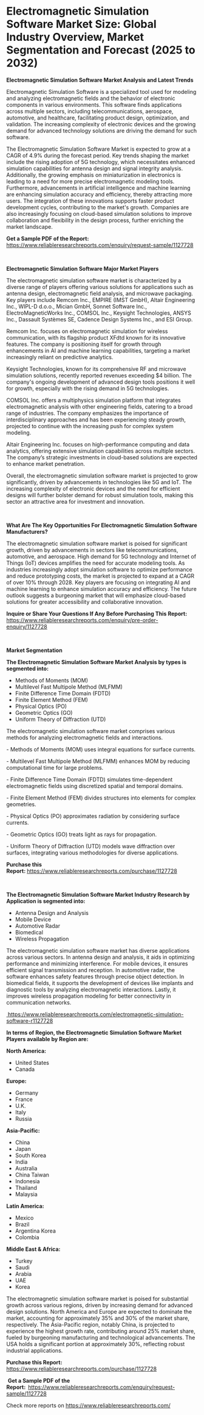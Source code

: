 <p><h1>Electromagnetic Simulation Software Market Size: Global Industry Overview, Market Segmentation and Forecast (2025 to 2032)</h1></p><p><strong>Electromagnetic Simulation Software Market Analysis and Latest Trends</strong></p>
<p><p>Electromagnetic Simulation Software is a specialized tool used for modeling and analyzing electromagnetic fields and the behavior of electronic components in various environments. This software finds applications across multiple sectors, including telecommunications, aerospace, automotive, and healthcare, facilitating product design, optimization, and validation. The increasing complexity of electronic devices and the growing demand for advanced technology solutions are driving the demand for such software.</p><p>The Electromagnetic Simulation Software Market is expected to grow at a CAGR of 4.9% during the forecast period. Key trends shaping the market include the rising adoption of 5G technology, which necessitates enhanced simulation capabilities for antenna design and signal integrity analysis. Additionally, the growing emphasis on miniaturization in electronics is leading to a need for more precise electromagnetic modeling tools. Furthermore, advancements in artificial intelligence and machine learning are enhancing simulation accuracy and efficiency, thereby attracting more users. The integration of these innovations supports faster product development cycles, contributing to the market's growth. Companies are also increasingly focusing on cloud-based simulation solutions to improve collaboration and flexibility in the design process, further enriching the market landscape.</p></p>
<p><strong>Get a Sample PDF of the Report:&nbsp;</strong> <a href="https://www.reliableresearchreports.com/enquiry/request-sample/1127728?utm_campaign=2734&utm_medium=2&utm_source=Github&utm_content=ia&utm_term=06032025&utm_id=electromagnetic-simulation-software">https://www.reliableresearchreports.com/enquiry/request-sample/1127728</a></p>
<p>&nbsp;</p>
<p><strong>Electromagnetic Simulation Software Major Market Players</strong></p>
<p><p>The electromagnetic simulation software market is characterized by a diverse range of players offering various solutions for applications such as antenna design, electromagnetic field analysis, and microwave packaging. Key players include Remcom Inc., EMPIRE (IMST GmbH), Altair Engineering Inc., WIPL-D d.o.o., Mician GmbH, Sonnet Software Inc., ElectroMagneticWorks Inc., COMSOL Inc., Keysight Technologies, ANSYS Inc., Dassault Systèmes SE, Cadence Design Systems Inc., and ESI Group.</p><p>Remcom Inc. focuses on electromagnetic simulation for wireless communication, with its flagship product XFdtd known for its innovative features. The company is positioning itself for growth through enhancements in AI and machine learning capabilities, targeting a market increasingly reliant on predictive analytics.</p><p>Keysight Technologies, known for its comprehensive RF and microwave simulation solutions, recently reported revenues exceeding $4 billion. The company's ongoing development of advanced design tools positions it well for growth, especially with the rising demand in 5G technologies.</p><p>COMSOL Inc. offers a multiphysics simulation platform that integrates electromagnetic analysis with other engineering fields, catering to a broad range of industries. The company emphasizes the importance of interdisciplinary approaches and has been experiencing steady growth, projected to continue with the increasing push for complex system modeling.</p><p>Altair Engineering Inc. focuses on high-performance computing and data analytics, offering extensive simulation capabilities across multiple sectors. The company’s strategic investments in cloud-based solutions are expected to enhance market penetration.</p><p>Overall, the electromagnetic simulation software market is projected to grow significantly, driven by advancements in technologies like 5G and IoT. The increasing complexity of electronic devices and the need for efficient designs will further bolster demand for robust simulation tools, making this sector an attractive area for investment and innovation.</p></p>
<p>&nbsp;</p>
<p><strong>What Are The Key Opportunities For Electromagnetic Simulation Software Manufacturers?</strong></p>
<p><p>The electromagnetic simulation software market is poised for significant growth, driven by advancements in sectors like telecommunications, automotive, and aerospace. High demand for 5G technology and Internet of Things (IoT) devices amplifies the need for accurate modeling tools. As industries increasingly adopt simulation software to optimize performance and reduce prototyping costs, the market is projected to expand at a CAGR of over 10% through 2028. Key players are focusing on integrating AI and machine learning to enhance simulation accuracy and efficiency. The future outlook suggests a burgeoning market that will emphasize cloud-based solutions for greater accessibility and collaborative innovation.</p></p>
<p><strong>Inquire or Share Your Questions If Any Before Purchasing This Report:</strong> <a href="https://www.reliableresearchreports.com/enquiry/pre-order-enquiry/1127728?utm_campaign=2734&utm_medium=2&utm_source=Github&utm_content=ia&utm_term=06032025&utm_id=electromagnetic-simulation-software">https://www.reliableresearchreports.com/enquiry/pre-order-enquiry/1127728</a></p>
<p>&nbsp;</p>
<p><strong>Market Segmentation</strong></p>
<p><strong>The Electromagnetic Simulation Software Market Analysis by types is segmented into:</strong></p>
<p><ul><li>Methods of Moments (MOM)</li><li>Multilevel Fast Multipole Method (MLFMM)</li><li>Finite Difference Time Domain (FDTD)</li><li>Finite Element Method (FEM)</li><li>Physical Optics (PO)</li><li>Geometric Optics (GO)</li><li>Uniform Theory of Diffraction (UTD)</li></ul></p>
<p><p>The electromagnetic simulation software market comprises various methods for analyzing electromagnetic fields and interactions. </p><p>- Methods of Moments (MOM) uses integral equations for surface currents.</p><p>- Multilevel Fast Multipole Method (MLFMM) enhances MOM by reducing computational time for large problems.</p><p>- Finite Difference Time Domain (FDTD) simulates time-dependent electromagnetic fields using discretized spatial and temporal domains.</p><p>- Finite Element Method (FEM) divides structures into elements for complex geometries.</p><p>- Physical Optics (PO) approximates radiation by considering surface currents.</p><p>- Geometric Optics (GO) treats light as rays for propagation.</p><p>- Uniform Theory of Diffraction (UTD) models wave diffraction over surfaces, integrating various methodologies for diverse applications.</p></p>
<p><strong>Purchase this Report:&nbsp;</strong><a href="https://www.reliableresearchreports.com/purchase/1127728?utm_campaign=2734&utm_medium=2&utm_source=Github&utm_content=ia&utm_term=06032025&utm_id=electromagnetic-simulation-software">https://www.reliableresearchreports.com/purchase/1127728</a></p>
<p>&nbsp;</p>
<p><strong>The Electromagnetic Simulation Software Market Industry Research by Application is segmented into:</strong></p>
<p><ul><li>Antenna Design and Analysis</li><li>Mobile Device</li><li>Automotive Radar</li><li>Biomedical</li><li>Wireless Propagation</li></ul></p>
<p><p>The electromagnetic simulation software market has diverse applications across various sectors. In antenna design and analysis, it aids in optimizing performance and minimizing interference. For mobile devices, it ensures efficient signal transmission and reception. In automotive radar, the software enhances safety features through precise object detection. In biomedical fields, it supports the development of devices like implants and diagnostic tools by analyzing electromagnetic interactions. Lastly, it improves wireless propagation modeling for better connectivity in communication networks.</p></p>
<p><a href="https://www.reliableresearchreports.com/electromagnetic-simulation-software-r1127728?utm_campaign=2734&utm_medium=2&utm_source=Github&utm_content=ia&utm_term=06032025&utm_id=electromagnetic-simulation-software">&nbsp;https://www.reliableresearchreports.com/electromagnetic-simulation-software-r1127728</a></p>
<p><strong>In terms of Region, the Electromagnetic Simulation Software Market Players available by Region are:</strong></p>
<p>
    <p> <strong> North America: </strong>
        <ul>
            <li>United States</li>
            <li>Canada</li>
        </ul>
        </p> 
    <p> <strong> Europe: </strong>
        <ul>
            <li>Germany</li>
            <li>France</li>
            <li>U.K.</li>
            <li>Italy</li>
            <li>Russia</li>
        </ul>
        </p> 
    <p> <strong> Asia-Pacific: </strong>
        <ul>
            <li>China</li>
            <li>Japan</li>
            <li>South Korea</li>
            <li>India</li>
            <li>Australia</li>
            <li>China Taiwan</li>
            <li>Indonesia</li>
            <li>Thailand</li>
            <li>Malaysia</li>
        </ul>
        </p> 
    <p> <strong> Latin America: </strong>
        <ul>
            <li>Mexico</li>
            <li>Brazil</li>
            <li>Argentina Korea</li>
            <li>Colombia</li>
        </ul>
        </p> 
    <p> <strong> Middle East & Africa: </strong>
        <ul>
            <li>Turkey</li>
            <li>Saudi</li>
            <li>Arabia</li>
            <li>UAE</li>
            <li>Korea</li>
        </ul>
    </p>
    </p>
<p><p>The electromagnetic simulation software market is poised for substantial growth across various regions, driven by increasing demand for advanced design solutions. North America and Europe are expected to dominate the market, accounting for approximately 35% and 30% of the market share, respectively. The Asia-Pacific region, notably China, is projected to experience the highest growth rate, contributing around 25% market share, fueled by burgeoning manufacturing and technological advancements. The USA holds a significant portion at approximately 30%, reflecting robust industrial applications.</p></p>
<p><strong>Purchase this Report: </strong><a href="https://www.reliableresearchreports.com/purchase/1127728?utm_campaign=2734&utm_medium=2&utm_source=Github&utm_content=ia&utm_term=06032025&utm_id=electromagnetic-simulation-software">https://www.reliableresearchreports.com/purchase/1127728</a></p>
<p>&nbsp;<strong>Get a Sample PDF of the Report:&nbsp;&nbsp;</strong><a href="https://www.reliableresearchreports.com/enquiry/request-sample/1127728?utm_campaign=2734&utm_medium=2&utm_source=Github&utm_content=ia&utm_term=06032025&utm_id=electromagnetic-simulation-software">https://www.reliableresearchreports.com/enquiry/request-sample/1127728</a></p>
<p><strong></strong></p>
<p>Check more reports on <a href="https://www.reliableresearchreports.com/?utm_campaign=2734&utm_medium=2&utm_source=Github&utm_content=ia&utm_term=06032025&utm_id=electromagnetic-simulation-software">https://www.reliableresearchreports.com/</a></p>